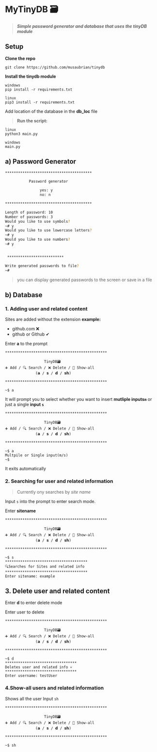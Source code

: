 # MyTinyDB 🗃️

> ***Simple password generator and database that uses the **tinyDB** module***

## Setup

**Clone the repo**
```
git clone https://github.com/musaubrian/tinydb
```

**Install the tinydb module**

```
windows
pip install -r requirements.txt

linux
pip3 install -r requirements.txt
```
Add location of the database in the **db_loc** file


> **Run the script:** 
```
linux
python3 main.py

windows
main.py
```

## a) Password Generator
```sh
****************************************

           Password generator

                yes: y
                no: n

****************************************

Length of password: 10
Number of passwords: 3
Would you like to use symbols?
~# y
Would you like to use lowercase letters?
~# y
Would you like to use numbers?
~# y


 **************************

Write generated passwords to file?
~#
```
> you can display generated passwords to the screen or save in a file

## b) Database

### 1. Adding user and related content
Sites are added without the extension
**example:**
- github.com ❌
- github or Github ✔
    
Enter **a** to the prompt
``` 
***********************************************

                  TinyDB🗃️
➕ Add / 🔍 Search / ❌ Delete / 👀 Show-all
              (𝗮 / 𝘀 / 𝗱 / 𝘀𝗵)

***********************************************

~$ a
```


It will prompt you to select whether you want to insert **mutliple inputs`m`** or just a single **input `s`**
``` 
***********************************************

                  TinyDB🗃️
➕ Add / 🔍 Search / ❌ Delete / 👀 Show-all
              (𝗮 / 𝘀 / 𝗱 / 𝘀𝗵)

***********************************************

~$ a
Multpile or Single input(m/s)
~$
```

It exits automatically

### 2. Searching for user and related information
> Currently ony searches by *site name*

Input `s` into the prompt to enter search mode.


Enter **sitename**
``` 
***********************************************

                  TinyDB🗃️
➕ Add / 🔍 Search / ❌ Delete / 👀 Show-all
              (𝗮 / 𝘀 / 𝗱 / 𝘀𝗵)

***********************************************

~$ s
**************************************
🔍Searches for Sites and related info
**************************************
Enter sitename: example

```

## 3. Delete user and related content

Enter **d** to enter delete mode

Enter user to delete 

``` 
***********************************************

                  TinyDB🗃️
➕ Add / 🔍 Search / ❌ Delete / 👀 Show-all
              (𝗮 / 𝘀 / 𝗱 / 𝘀𝗵)

***********************************************

~$ d
*********************************
Deletes user and related info 💀
*********************************
Enter username: testUser
```

### 4.Show-all users and related information
Shows all the user
Input `sh`
``` 
***********************************************

                  TinyDB🗃️
➕ Add / 🔍 Search / ❌ Delete / 👀 Show-all
              (𝗮 / 𝘀 / 𝗱 / 𝘀𝗵)

***********************************************

~$ sh

```
